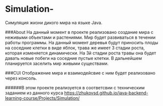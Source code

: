 # Simulation-
Симуляция жизни дикого мира на языке Java.

###About
На данный момент в проекте реализовано создание мира с неживыми объектами и растениями.
Мир будет развиваться в течении работы программы. На данный момент деревья будут приносить плоды 
на соседние клетки в виде яблок, трава же имеет 3 стадии роста, которая изменяется динамически.
На 3й стадии роста травы она будет давать новые побеги на соседние пустые клетки.
В дальнейшем планируется заселить мир живыми существами.

###CUI
Отображение мира и взаимодейсвие с ним будет реализовано через консоль.

######В этом проекте реализуется в соответсвии с техническим заданием из данного курса https://zhukovsd.github.io/java-backend-learning-course/Projects/Simulation/
